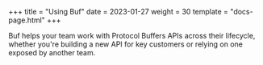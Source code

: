 +++
title = "Using Buf"
date = 2023-01-27
weight = 30
template = "docs-page.html"
+++

Buf helps your team work with Protocol Buffers APIs across their lifecycle, whether you're building a new API for key customers or relying on one exposed by another team.
